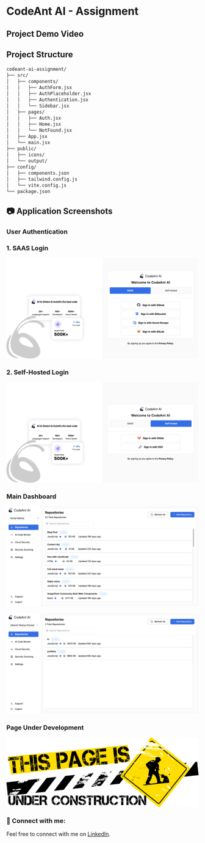# CodeAnt AI - Assignment

## Project Demo Video



## Project Structure

```
codeant-ai-assignment/
├── src/
│   ├── components/
│   │   ├── AuthForm.jsx
│   │   ├── AuthPlaceholder.jsx
│   │   ├── Authentication.jsx
│   │   └── Sidebar.jsx
│   ├── pages/
│   │   ├── Auth.jsx
│   │   ├── Home.jsx
│   │   └── NotFound.jsx
│   ├── App.jsx
│   └── main.jsx
├── public/
│   ├── icons/
│   └── output/
├── config/
│   ├── components.json
│   ├── tailwind.config.js
│   └── vite.config.js
└── package.json
```

## 📷 Application Screenshots

### User Authentication

### 1. SAAS Login

![Login Interface](public/output/Login-SAAS.png)

### 2. Self-Hosted Login

![Login Interface](public/output/Login-SelfHosted.png)

### Main Dashboard

![Main Dashboard View](public/output/Repo-KuntalRathod.png)

![Main Dashboard View](public/output/Repo-UtkarshDhairyaPanwar.png)

### Page Under Development

![Theme Settings](public/output/PageUnderDevelopment.png)

### 🤝 Connect with me:

Feel free to connect with me on [LinkedIn](https://www.linkedin.com/in/kuntalrathod/).

